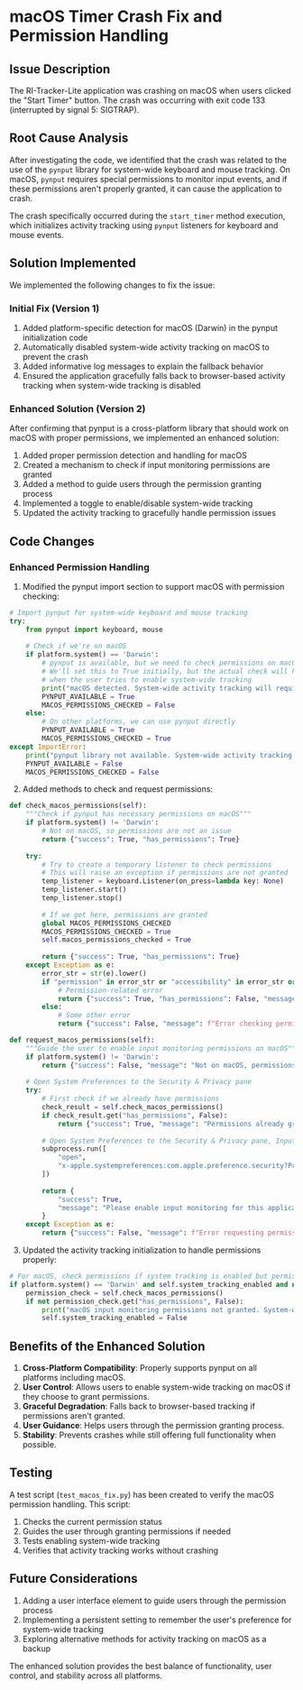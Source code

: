 # macOS Timer Crash Fix and Permission Handling

## Issue Description

The RI-Tracker-Lite application was crashing on macOS when users clicked the "Start Timer" button. The crash was occurring with exit code 133 (interrupted by signal 5: SIGTRAP).

## Root Cause Analysis

After investigating the code, we identified that the crash was related to the use of the `pynput` library for system-wide keyboard and mouse tracking. On macOS, `pynput` requires special permissions to monitor input events, and if these permissions aren't properly granted, it can cause the application to crash.

The crash specifically occurred during the `start_timer` method execution, which initializes activity tracking using `pynput` listeners for keyboard and mouse events.

## Solution Implemented

We implemented the following changes to fix the issue:

### Initial Fix (Version 1)

1. Added platform-specific detection for macOS (Darwin) in the pynput initialization code
2. Automatically disabled system-wide activity tracking on macOS to prevent the crash
3. Added informative log messages to explain the fallback behavior
4. Ensured the application gracefully falls back to browser-based activity tracking when system-wide tracking is disabled

### Enhanced Solution (Version 2)

After confirming that pynput is a cross-platform library that should work on macOS with proper permissions, we implemented an enhanced solution:

1. Added proper permission detection and handling for macOS
2. Created a mechanism to check if input monitoring permissions are granted
3. Added a method to guide users through the permission granting process
4. Implemented a toggle to enable/disable system-wide tracking
5. Updated the activity tracking to gracefully handle permission issues

## Code Changes

### Enhanced Permission Handling

1. Modified the pynput import section to support macOS with permission checking:

```python
# Import pynput for system-wide keyboard and mouse tracking
try:
    from pynput import keyboard, mouse
    
    # Check if we're on macOS
    if platform.system() == 'Darwin':
        # pynput is available, but we need to check permissions on macOS
        # We'll set this to True initially, but the actual check will happen
        # when the user tries to enable system-wide tracking
        print("macOS detected. System-wide activity tracking will require permissions.")
        PYNPUT_AVAILABLE = True
        MACOS_PERMISSIONS_CHECKED = False
    else:
        # On other platforms, we can use pynput directly
        PYNPUT_AVAILABLE = True
        MACOS_PERMISSIONS_CHECKED = True
except ImportError:
    print("pynput library not available. System-wide activity tracking will be disabled.")
    PYNPUT_AVAILABLE = False
    MACOS_PERMISSIONS_CHECKED = False
```

2. Added methods to check and request permissions:

```python
def check_macos_permissions(self):
    """Check if pynput has necessary permissions on macOS"""
    if platform.system() != 'Darwin':
        # Not on macOS, so permissions are not an issue
        return {"success": True, "has_permissions": True}
        
    try:
        # Try to create a temporary listener to check permissions
        # This will raise an exception if permissions are not granted
        temp_listener = keyboard.Listener(on_press=lambda key: None)
        temp_listener.start()
        temp_listener.stop()
        
        # If we get here, permissions are granted
        global MACOS_PERMISSIONS_CHECKED
        MACOS_PERMISSIONS_CHECKED = True
        self.macos_permissions_checked = True
        
        return {"success": True, "has_permissions": True}
    except Exception as e:
        error_str = str(e).lower()
        if "permission" in error_str or "accessibility" in error_str or "privacy" in error_str:
            # Permission-related error
            return {"success": True, "has_permissions": False, "message": str(e)}
        else:
            # Some other error
            return {"success": False, "message": f"Error checking permissions: {str(e)}"}

def request_macos_permissions(self):
    """Guide the user to enable input monitoring permissions on macOS"""
    if platform.system() != 'Darwin':
        return {"success": False, "message": "Not on macOS, permissions not required"}
        
    # Open System Preferences to the Security & Privacy pane
    try:
        # First check if we already have permissions
        check_result = self.check_macos_permissions()
        if check_result.get("has_permissions", False):
            return {"success": True, "message": "Permissions already granted"}
            
        # Open System Preferences to the Security & Privacy pane, Input Monitoring tab
        subprocess.run([
            "open", 
            "x-apple.systempreferences:com.apple.preference.security?Privacy_ListenEvent"
        ])
        
        return {
            "success": True, 
            "message": "Please enable input monitoring for this application in System Preferences"
        }
    except Exception as e:
        return {"success": False, "message": f"Error requesting permissions: {str(e)}"}
```

3. Updated the activity tracking initialization to handle permissions properly:

```python
# For macOS, check permissions if system tracking is enabled but permissions haven't been checked
if platform.system() == 'Darwin' and self.system_tracking_enabled and not self.macos_permissions_checked:
    permission_check = self.check_macos_permissions()
    if not permission_check.get("has_permissions", False):
        print("macOS input monitoring permissions not granted. System-wide tracking disabled.")
        self.system_tracking_enabled = False
```

## Benefits of the Enhanced Solution

1. **Cross-Platform Compatibility**: Properly supports pynput on all platforms including macOS.
2. **User Control**: Allows users to enable system-wide tracking on macOS if they choose to grant permissions.
3. **Graceful Degradation**: Falls back to browser-based tracking if permissions aren't granted.
4. **User Guidance**: Helps users through the permission granting process.
5. **Stability**: Prevents crashes while still offering full functionality when possible.

## Testing

A test script (`test_macos_fix.py`) has been created to verify the macOS permission handling. This script:

1. Checks the current permission status
2. Guides the user through granting permissions if needed
3. Tests enabling system-wide tracking
4. Verifies that activity tracking works without crashing

## Future Considerations

1. Adding a user interface element to guide users through the permission process
2. Implementing a persistent setting to remember the user's preference for system-wide tracking
3. Exploring alternative methods for activity tracking on macOS as a backup

The enhanced solution provides the best balance of functionality, user control, and stability across all platforms.